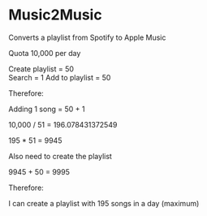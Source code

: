 # Music2Music
Converts a playlist from Spotify to Apple Music

Quota 10,000 per day

Create playlist = 50    
Search = 1
Add to playlist = 50

Therefore:

Adding 1 song = 50 + 1

10,000 / 51 = 196.078431372549

195 * 51 = 9945

Also need to create the playlist 

9945 + 50 = 9995

Therefore: 

I can create a playlist with 195 songs in a day (maximum)


